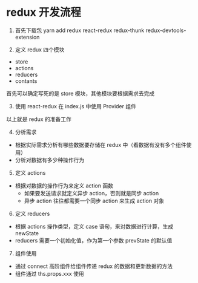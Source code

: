# redux 开发流程

1. 首先下载包
   yarn add redux react-redux redux-thunk redux-devtools-extension

2. 定义 redux 四个模块

- store
- actions
- reducers
- contants

首先可以确定写死的是 store 模块，其他模块要根据需求去完成

3. 使用 react-redux
   在 index.js 中使用 Provider 组件
   <Provider store={store}>
    <App />
   </Provider>

以上就是 redux 的准备工作

4. 分析需求

- 根据实际需求分析有哪些数据要存储在 redux 中（看数据有没有多个组件使用）
- 分析对数据有多少种操作行为

5. 定义 actions

- 根据对数据的操作行为来定义 action 函数
  - 如果要发送请求就定义异步 action，否则就是同步 action
  - 异步 action 往往都需要一个同步 action 来生成 action 对象

6. 定义 reducers

- 根据 actions 操作类型，定义 case 语句，来对数据进行计算，生成 newState
- reducers 需要一个初始化值，作为第一个参数 prevState 的默认值

7. 组件使用

- 通过 connect 高阶组件给组件传递 redux 的数据和更新数据的方法
- 组件通过 ths.props.xxx 使用
